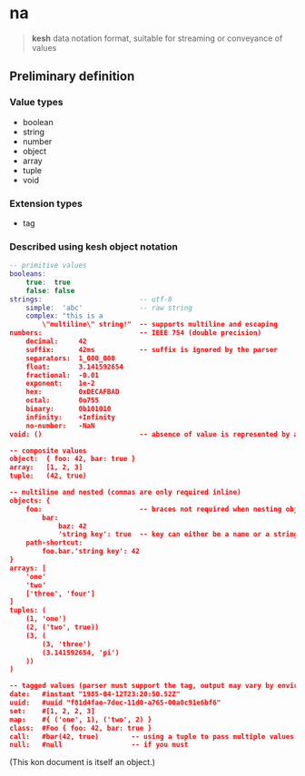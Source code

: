 # na

> **kesh** data notation format, suitable for streaming or conveyance of values

## Preliminary definition

### Value types

- boolean
- string
- number
- object
- array
- tuple
- void

### Extension types

- tag

### Described using kesh object notation

```lua
-- primitive values
booleans:
    true:  true
    false: false
strings:                        -- utf-8
    simple:  'abc'              -- raw string
    complex: "this is a
        \"multiline\" string!"  -- supports multiline and escaping
numbers:                        -- IEEE 754 (double precision)
    decimal:     42
    suffix:      42ms           -- suffix is ignored by the parser
    separators:  1_000_000
    float:       3.141592654
    fractional:  -0.01
    exponent:    1e-2
    hex:         0xDECAFBAD
    octal:       0o755
    binary:      0b101010
    infinity:    +Infinity
    no-number:   -NaN
void: ()                        -- absence of value is represented by an empty tuple

-- composite values
object:  { foo: 42, bar: true }
array:   [1, 2, 3]
tuple:   (42, true)

-- multiline and nested (commas are only required inline)
objects: {
    foo:                        -- braces not required when nesting objects
        bar:
            baz: 42
            'string key': true  -- key can either be a name or a string
    path-shortcut:
        foo.bar.'string key': 42
}
arrays: [
    'one'
    'two'
    ['three', 'four']
]
tuples: (
    (1, 'one')
    (2, ('two', true))
    (3, (
        (3, 'three')
        (3.141592654, 'pi')
    ))
)

-- tagged values (parser must support the tag, output may vary by environment)
date:   #instant "1985-04-12T23:20:50.52Z"
uuid:   #uuid "f81d4fae-7dec-11d0-a765-00a0c91e6bf6"
set:    #[1, 2, 2, 3]
map:    #{ ('one', 1), ('two', 2) }
class:  #Foo { foo: 42, bar: true }
call:   #bar(42, true)        -- using a tuple to pass multiple values (rpc)
null:   #null                 -- if you must
```

(This kon document is itself an object.)
